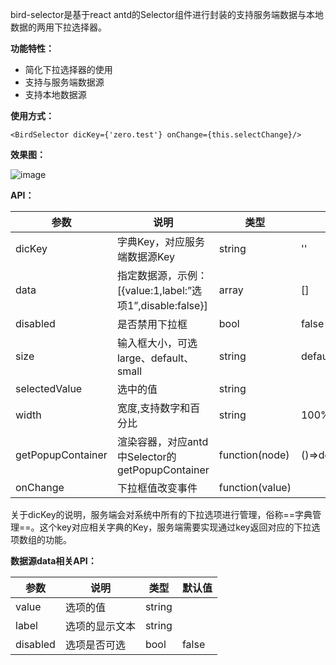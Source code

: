 bird-selector是基于react antd的Selector组件进行封装的支持服务端数据与本地数据的两用下拉选择器。

**功能特性：**
- 简化下拉选择器的使用
- 支持与服务端数据源
- 支持本地数据源

**使用方式：**

```
<BirdSelector dicKey={'zero.test'} onChange={this.selectChange}/>
```
**效果图：**

![image](https://raw.githubusercontent.com/liuxx001/bird-front/master/doc/bird-selector.png)

**API：**

参数 | 说明 | 类型 | 默认值
---|---|---|---
dicKey | 字典Key，对应服务端数据源Key | string | ''
data | 指定数据源，示例：[{value:1,label:”选项1”,disable:false}] | array | []
disabled | 是否禁用下拉框 | bool | false
size | 输入框大小，可选 large、default、small | string | default
selectedValue | 选中的值 | string | 
width | 宽度,支持数字和百分比 | string | 100%
getPopupContainer | 渲染容器，对应antd中Selector的getPopupContainer | function(node) | ()=>document.body
onChange | 下拉框值改变事件 | function(value) |

关于dicKey的说明，服务端会对系统中所有的下拉选项进行管理，俗称==字典管理==。这个key对应相关字典的Key，服务端需要实现通过key返回对应的下拉选项数组的功能。


**数据源data相关API：**

参数 | 说明 | 类型 | 默认值
---|---|---|---
value | 选项的值 | string |
label | 选项的显示文本 | string |
disabled | 选项是否可选 | bool | false



